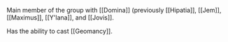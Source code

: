 Main member of the group with [[Domina]] (previously [[Hipatia]], [[Jem]], [[Maximus]], [[Y'lana]], and [[Jovis]].

Has the ability to cast [[Geomancy]].